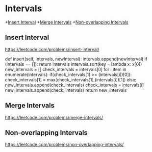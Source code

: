 # Intervals

+[Insert Interval](#insert-interval)
+[Merge Intervals](#merge-intervals)
+[Non-overlapping Intervals](#non-overlapping-intervals)

## Insert Interval

https://leetcode.com/problems/insert-interval/

def insert(self, intervals, newInterval):
        intervals.append(newInterval)
        if (intervals == []):
            return intervals
        intervals.sort(key = lambda x: x[0])
        new_intervals = []
        check_intervals = intervals[0]
        for i,item in enumerate(intervals):
            if(check_intervals[1] >= (intervals[i])[0]):
                check_intervals[1] = max(check_intervals[1],(intervals[i])[1])
            else:
                new_intervals.append(check_intervals)
                check_intervals = intervals[i]
        new_intervals.append(check_intervals)
        return new_intervals

## Merge Intervals

https://leetcode.com/problems/merge-intervals/



## Non-overlapping Intervals

https://leetcode.com/problems/non-overlapping-intervals/

